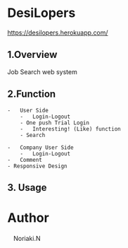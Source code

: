 # DesiLopers
<https://desilopers.herokuapp.com/>
## 1.Overview
 Job Search web system

## 2.Function
	-	User Side
		-	Login-Logout
		- One push Trial Login
		-	Interesting! (Like) function
		- Search

	-	Company User Side
		-	Login-Logout
    -	Comment
    - Responsive Design

## 3. Usage
 
# Author
　Noriaki.N
